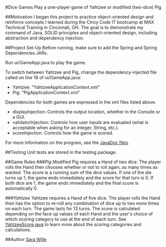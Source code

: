 #Dice Games
    Play a one-player game of Yahtzee or modified (two-dice) Pig

##Motivation
I began this project to practice object-oriented design and reinforce concepts I learned during the Cincy Code IT bootcamp at MAX Technical Training in Cincinnati, OH.  The goal is to demonstrate my command of Java, SOLID principles and object-oriented design, including abstraction and dependency injection.

##Project Set-Up
Before running, make sure to add the Spring and Spring Dependencies JARs.

Run ui/GameApp.java to play the game.  

To switch between Yahtzee and Pig, change the dependency-injected file called on line 18 of ui/GameApp.java:
* Yahtzee: "YahtzeeApplicationContext.xml"</li>
* Pig: "PigApplicationContext.xml"</li>


Dependencies for both games are expressed in the xml files listed above.  
* displayInjection: Controls the output location, whether in the Console or a GUI.</li>
* validatorInjection: Controls how user inputs are evaluated (what is acceptable when asking for an integer, String, etc.).</li>
* scoreInjection: Controls how the game is scored.</li> 

For more information on the program, see the <a href="https://github.com/sarawille/Yahtzee/tree/master/doc">JavaDoc files</a>.

##Testing
Unit tests are stored in the testing package.

##Game Rules
###_Pig_
Modified Pig requires a Hand of two dice.  The player rolls the Hand then chooses whether or not to roll again, as many times as wanted. The score is a running sum of the dice values. If one of the die turns up 1, the game ends immediately and the score for that turn is 0.  If both dice are 1, the game ends immediately and the final score is automatically 0.

###_Yahtzee_
Yahtzee requires a Hand of five dice.  The player rolls the Hand then has the option to re-roll any combination of dice up to two more times on each turn. The game lasts for 13 turns. The score is calculated depending on the face up values of each Hand and the user's choice of which scoring category to use at the end of each turn.  See <a href="https://github.com/sarawille/Yahtzee/blob/master/scoring/YahtzeeScore.java">YahtzeeScore.java</a> to learn more about the scoring categories and calculations.

##Author
<a href="http://www.linkedin.com/in/sarawille">Sara Wille</a>
